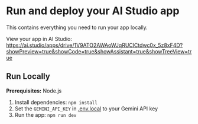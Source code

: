 # Run and deploy your AI Studio app

This contains everything you need to run your app locally.

View your app in AI Studio: https://ai.studio/apps/drive/1V9ATO2AWAoWJqRUClCtdwc0x_5z8xF4D?showPreview=true&showCode=true&showAssistant=true&showTreeView=true

## Run Locally

**Prerequisites:**  Node.js


1. Install dependencies:
   `npm install`
2. Set the `GEMINI_API_KEY` in [.env.local](.env.local) to your Gemini API key
3. Run the app:
   `npm run dev`
